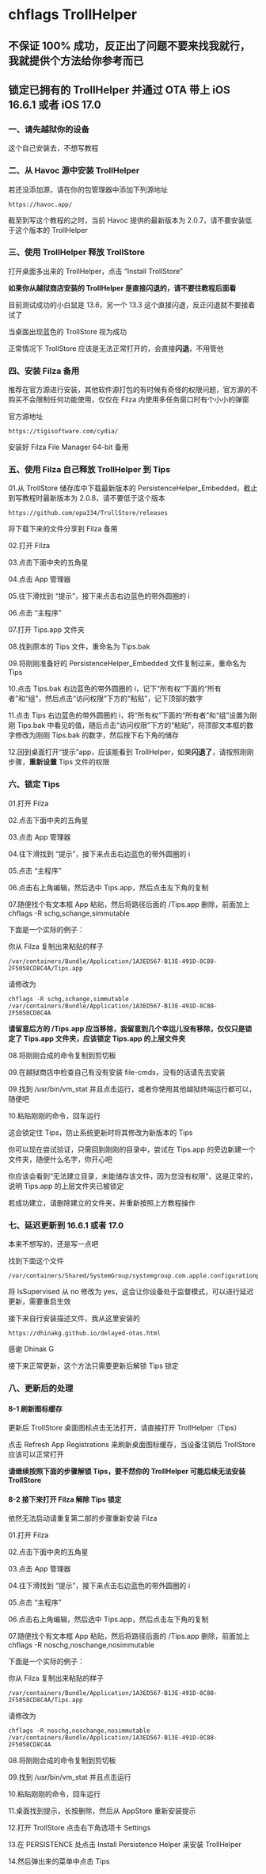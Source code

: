 # chflags TrollHelper
## 不保证 100% 成功，反正出了问题不要来找我就行，我就提供个方法给你参考而已
## 锁定已拥有的 TrollHelper 并通过 OTA 带上 iOS 16.6.1 或者 iOS 17.0
### 一、请先越狱你的设备

这个自己安装去，不想写教程
### 二、从 Havoc 源中安装 TrollHelper

若还没添加源，请在你的包管理器中添加下列源地址

	https://havoc.app/

截至到写这个教程的之时，当前 Havoc 提供的最新版本为 2.0.7，请不要安装低于这个版本的 TrollHelper
### 三、使用 TrollHelper 释放 TrollStore

打开桌面多出来的 TrollHelper，点击 “Install TrollStore”

**如果你从越狱商店安装的 TrollHelper 是直接闪退的，请不要往教程后面看**

目前测试成功的小白鼠是 13.6，另一个 13.3 这个直接闪退，反正闪退就不要接着试了

当桌面出现蓝色的 TrollStore 视为成功

正常情况下 TrollStore 应该是无法正常打开的，会直接**闪退**，不用管他
### 四、安装 Filza 备用

推荐在官方源进行安装，其他软件源打包的有时候有奇怪的权限问题，官方源的不购买不会限制任何功能使用，仅仅在 Filza 内使用多任务窗口时有个小小的弹窗

官方源地址

	https://tigisoftware.com/cydia/

安装好 Filza File Manager 64-bit 备用
### 五、使用 Filza 自己释放 TrollHelper 到 Tips

01.从 TrollStore 储存库中下载最新版本的 PersistenceHelper_Embedded，截止到写教程时最新版本为 2.0.8，请不要低于这个版本

	https://github.com/opa334/TrollStore/releases

将下载下来的文件分享到 Filza 备用

02.打开 Filza

03.点击下面中央的五角星

04.点击 App 管理器

05.往下滑找到 “提示”，接下来点击右边蓝色的带外圆圈的 i

06.点击 “主程序”

07.打开 Tips.app 文件夹

08.找到原本的 Tips 文件，重命名为 Tips.bak

09.将刚刚准备好的 PersistenceHelper_Embedded 文件复制过来，重命名为 Tips

10.点击 Tips.bak 右边蓝色的带外圆圈的 i，记下“所有权”下面的“所有者”和“组”，然后点击“访问权限”下方的“粘贴”，记下顶部的数字

11.点击 Tips 右边蓝色的带外圆圈的 i，将“所有权”下面的“所有者”和“组”设置为刚刚 Tips.bak 中看见的值，随后点击“访问权限”下方的“粘贴”，将顶部文本框的数字修改为刚刚 Tips.bak 的数字，然后按下右下角的储存

12.回到桌面打开“提示”app，应该能看到 TrollHelper，如果**闪退了**，请按照刚刚步骤，**重新设置** Tips 文件的权限

### 六、锁定 Tips

01.打开 Filza

02.点击下面中央的五角星

03.点击 App 管理器

04.往下滑找到 “提示”，接下来点击右边蓝色的带外圆圈的 i

05.点击 “主程序”

06.点击右上角编辑，然后选中 Tips.app，然后点击左下角的复制

07.随便找个有文本框 App 粘贴，然后将路径后面的 /Tips.app 删除，前面加上 chflags -R schg,schange,simmutable 

下面是一个实际的例子：

你从 Filza 复制出来粘贴的样子

	/var/containers/Bundle/Application/1A3ED567-B13E-491D-8C88-2F5058CD8C4A/Tips.app

请修改为

	chflags -R schg,schange,simmutable /var/containers/Bundle/Application/1A3ED567-B13E-491D-8C88-2F5058CD8C4A

**请留意后方的 /Tips.app 应当移除，我留意到几个幸运儿没有移除，仅仅只是锁定了 Tips.app 文件夹，应该锁定 Tips.app 的上层文件夹**

08.将刚刚合成的命令复制到剪切板

09.在越狱商店中检查自己有没有安装 file-cmds，没有的话请先去安装

09.找到 /usr/bin/vm_stat 并且点击运行，或者你使用其他越狱终端运行都可以，随便吧

10.粘贴刚刚的命令，回车运行

这会锁定住 Tips，防止系统更新时将其修改为新版本的 Tips

你可以现在尝试验证，只需回到刚刚的目录中，尝试在 Tips.app 的旁边新建一个文件夹，随便什么名字，你开心吧

你应该会看到“无法建立目录，未能储存该文件，因为您没有权限”，这是正常的，说明 Tips.app 的上层文件夹已被锁定

若成功建立，请删除建立的文件夹，并重新按照上方教程操作
### 七、延迟更新到 16.6.1 或者 17.0

本来不想写的，还是写一点吧

找到下面这个文件

	/var/containers/Shared/SystemGroup/systemgroup.com.apple.configurationprofiles/Library/ConfigurationProfiles/CloudConfigurationDetails.plist

将 IsSupervised 从 no 修改为 yes，这会让你设备处于监督模式，可以进行延迟更新，需要重启生效

接下来自行安装描述文件，我从这里安装的

	https://dhinakg.github.io/delayed-otas.html

感谢 Dhinak G

接下来正常更新，这个方法只需要更新后解锁 Tips 锁定
### 八、更新后的处理
#### 8-1 刷新图标缓存

更新后 TrollStore 桌面图标点击无法打开，请直接打开 TrollHelper（Tips）

点击 Refresh App Registrations 来刷新桌面图标缓存，当设备注销后 TrollStore 应该可以正常打开

**请继续按照下面的步骤解锁 Tips，要不然你的 TrollHelper 可能后续无法安装 TrollStore**
#### 8-2 接下来打开 Filza 解除 Tips 锁定

依然无法启动请重复第二部的步骤重新安装 Filza

01.打开 Filza

02.点击下面中央的五角星

03.点击 App 管理器

04.往下滑找到 “提示”，接下来点击右边蓝色的带外圆圈的 i

05.点击 “主程序”

06.点击右上角编辑，然后选中 Tips.app，然后点击左下角的复制

07.随便找个有文本框 App 粘贴，然后将路径后面的 /Tips.app 删除，前面加上 chflags -R noschg,noschange,nosimmutable 

下面是一个实际的例子：

你从 Filza 复制出来粘贴的样子

	/var/containers/Bundle/Application/1A3ED567-B13E-491D-8C88-2F5058CD8C4A/Tips.app

请修改为

	chflags -R noschg,noschange,nosimmutable /var/containers/Bundle/Application/1A3ED567-B13E-491D-8C88-2F5058CD8C4A

08.将刚刚合成的命令复制到剪切板

09.找到 /usr/bin/vm_stat 并且点击运行

10.粘贴刚刚的命令，回车运行

11.桌面找到提示，长按删除，然后从 AppStore 重新安装提示

12.打开 TrollStore 点击右下角选项卡 Settings

13.在 PERSISTENCE 处点击 Install Persistence Helper 来安装 TrollHelper

14.然后弹出来的菜单中点击 Tips
